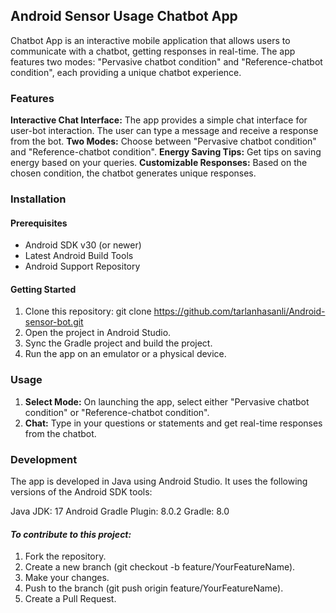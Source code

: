 ## Android Sensor Usage Chatbot App
Chatbot App is an interactive mobile application that allows users to communicate with a chatbot, 
getting responses in real-time. The app features two modes: "Pervasive chatbot condition" and 
"Reference-chatbot condition", each providing a unique chatbot experience.

### Features
  **Interactive Chat Interface:** The app provides a simple chat interface for user-bot interaction. The user can type a message and receive a response from the bot.
  **Two Modes:** Choose between "Pervasive chatbot condition" and "Reference-chatbot condition".
  **Energy Saving Tips:** Get tips on saving energy based on your queries.
  **Customizable Responses:** Based on the chosen condition, the chatbot generates unique responses.

### Installation

#### Prerequisites
- Android SDK v30 (or newer)
- Latest Android Build Tools 
- Android Support Repository

#### Getting Started
1. Clone this repository: git clone https://github.com/tarlanhasanli/Android-sensor-bot.git
2. Open the project in Android Studio.
3. Sync the Gradle project and build the project.
4. Run the app on an emulator or a physical device.

### Usage

1. **Select Mode:** On launching the app, select either "Pervasive chatbot condition" or "Reference-chatbot condition".
2. **Chat:** Type in your questions or statements and get real-time responses from the chatbot.

### Development
The app is developed in Java using Android Studio. It uses the following versions of the Android SDK tools:

Java JDK: 17
Android Gradle Plugin: 8.0.2
Gradle: 8.0

#### _To contribute to this project:_

1. Fork the repository.
2. Create a new branch (git checkout -b feature/YourFeatureName).
3. Make your changes.
4. Push to the branch (git push origin feature/YourFeatureName).
5. Create a Pull Request.
